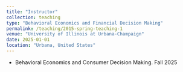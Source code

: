 ```yaml
---
title: "Instructor"
collection: teaching
type: "Behavioral Economics and Financial Decision Making"
permalink: /teaching/2015-spring-teaching-1
venue: "University of Illinois at Urbana-Champaign"
date: 2025-01-01
location: "Urbana, United States"
---
```

- Behavioral Economics and Consumer Decision Making. Fall 2025

